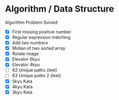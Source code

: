 # Algorithm / Data Structure

Algorithm Problem Solved:

- [X] First missing positive number
- [X] Regular expression matching
- [X] Add two numbers
- [X] Midian of two sorted array
- [X] Rotate image
- [X] Elevator 6kyu
- [X] Elevator 4kyu
- [ ] 62 Unique paths (leet)
- [ ] 63 Unique paths 2 (leet)
- [X] 5kyu Kata
- [X] 4kyu Kata
- [X] 3kyu Kata
